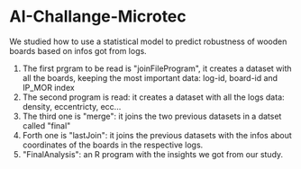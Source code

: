 # AI-Challange-Microtec
We studied how to use a statistical model to predict robustness of wooden boards based on infos got from logs. 

1) The first prgram to be read is "joinFileProgram", it creates a dataset with all the boards, keeping the most important data: log-id, board-id and IP_MOR index
2) The second program is read: it creates a dataset with all the logs data: density, eccentricty, ecc...
3) The third one is "merge": it joins the two previous datasets in a datset called "final"
4) Forth one is "lastJoin": it joins the previous datasets with the infos about coordinates of the boards in the respective logs.
5) "FinalAnalysis": an R program with the insights we got from our study.
